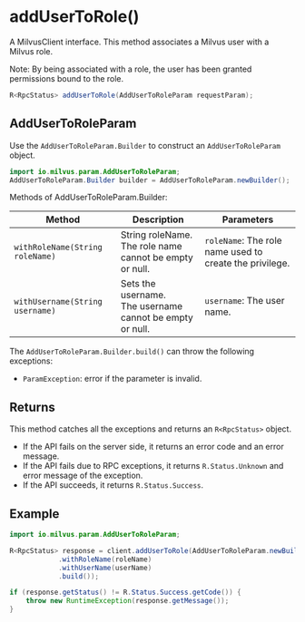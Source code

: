 # addUserToRole()

A MilvusClient interface. This method associates a Milvus user with a Milvus role. 

<div class="alert note">
Note: By being associated with a role, the user has been granted permissions bound to the role.
</div>

```Java
R<RpcStatus> addUserToRole(AddUserToRoleParam requestParam);
```

## AddUserToRoleParam
Use the `AddUserToRoleParam.Builder` to construct an `AddUserToRoleParam` object.

```Java
import io.milvus.param.AddUserToRoleParam;
AddUserToRoleParam.Builder builder = AddUserToRoleParam.newBuilder();
```

Methods of AddUserToRoleParam.Builder:

| Method | Description | Parameters |
| --- | --- | --- |
| `withRoleName(String roleName)` | String roleName. <br> The role name cannot be empty or null. | `roleName`: The role name used to create the privilege. |
| `withUsername(String username)` | Sets the username. <br> The username cannot be empty or null. |	`username`: The user name. | 

The `AddUserToRoleParam.Builder.build()` can throw the following exceptions:
- `ParamException`: error if the parameter is invalid.


## Returns

This method catches all the exceptions and returns an `R<RpcStatus>` object.
- If the API fails on the server side, it returns an error code and an error message.
- If the API fails due to RPC exceptions, it returns `R.Status.Unknown` and error message of the exception.
- If the API succeeds, it returns `R.Status.Success`.

## Example

```Java
import io.milvus.param.AddUserToRoleParam;

R<RpcStatus> response = client.addUserToRole(AddUserToRoleParam.newBuilder()
            .withRoleName(roleName)
            .withUserName(userName)
            .build());

if (response.getStatus() != R.Status.Success.getCode()) {
    throw new RuntimeException(response.getMessage());
}
```